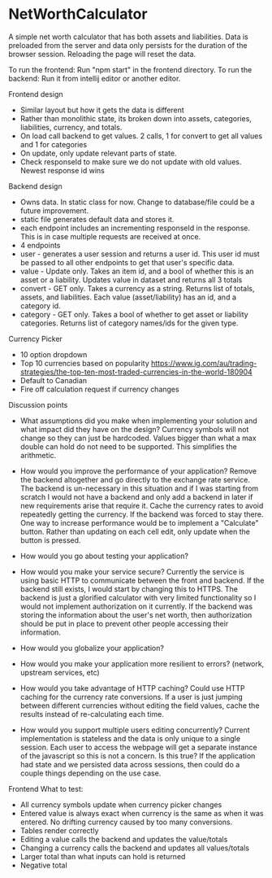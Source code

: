 # NetWorthCalculator

A simple net worth calculator that has both assets and liabilities. Data is preloaded from the server and data only persists for the duration of the browser session. Reloading the page will reset the data.

To run the frontend: Run "npm start" in the frontend directory.
To run the backend: Run it from intellij editor or another editor.

Frontend design
* Similar layout but how it gets the data is different
* Rather than monolithic state, its broken down into assets, categories, liabilities, currency, and totals.
* On load call backend to get values. 2 calls, 1 for convert to get all values and 1 for categories
* On update, only update relevant parts of state.
* Check responseId to make sure we do not update with old values. Newest response id wins

Backend design
* Owns data. In static class for now. Change to database/file could be a future improvement.
* static file generates default data and stores it.
* each endpoint includes an incrementing responseId in the response. This is in case multiple requests are received at once.
* 4 endpoints
* user - generates a user session and returns a user id. This user id must be passed to all other endpoints to get that user's specific data.
* value - Update only. Takes an item id, and a bool of whether this is an asset or a liability. Updates value in dataset and returns all 3 totals
* convert - GET only. Takes a currency as a string. Returns list of totals, assets, and liabilities. Each value (asset/liability) has an id, and a category id.
* category - GET only. Takes a bool of whether to get asset or liability categories. Returns list of category names/ids for the given type.

Currency Picker
* 10 option dropdown
* Top 10 currencies based on popularity https://www.ig.com/au/trading-strategies/the-top-ten-most-traded-currencies-in-the-world-180904
* Default to Canadian
* Fire off calculation request if currency changes

Discussion points
* What assumptions did you make when implementing your solution and what impact did they have on the design?
Currency symbols will not change so they can just be hardcoded.
Values bigger than what a max double can hold do not need to be supported. This simplifies the arithmetic.

* How would you improve the performance of your application?
Remove the backend altogether and go directly to the exchange rate service. The backend is un-necessary in this situation and if I was starting from scratch I would not have a backend
and only add a backend in later if new requirements arise that require it.
Cache the currency rates to avoid repeatedly getting the currency.
If the backend was forced to stay there. One way to increase performance would be to implement a "Calculate" button. Rather than updating on each cell edit, only update when the button is pressed.
* How would you go about testing your application?
* How would you make your service secure?
Currently the service is using basic HTTP to communicate between the front and backend. If the backend still exists, I would start by changing this to HTTPS. The backend is just a glorified calculator
with very limited functionality so I would not implement authorization on it currently. If the backend was storing the information about the user's net worth, then authorization should be put in place
to prevent other people accessing their information. 
* How would you globalize your application?

* How would you make your application more resilient to errors? (network, upstream services, etc)
* How would you take advantage of HTTP caching?
Could use HTTP caching for the currency rate conversions. If a user is just jumping between different currencies without editing the field values, cache the results instead of re-calculating each time.
* How would you support multiple users editing concurrently?
Current implementation is stateless and the data is only unique to a single session. Each user to access the webpage will get a separate instance of the javascript so this is not a concern. Is this true?
If the application had state and we persisted data across sessions, then could do a couple things depending on the use case. 

Frontend What to test:
* All currency symbols update when currency picker changes
* Entered value is always exact when currency is the same as when it was entered. No drifting currency caused by too many conversions.
* Tables render correctly
* Editing a value calls the backend and updates the value/totals
* Changing a currency calls the backend and updates all values/totals
* Larger total than what inputs can hold is returned
* Negative total